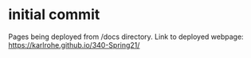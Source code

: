 # initial commit

Pages being deployed from /docs directory. Link to deployed webpage: https://karlrohe.github.io/340-Spring21/
